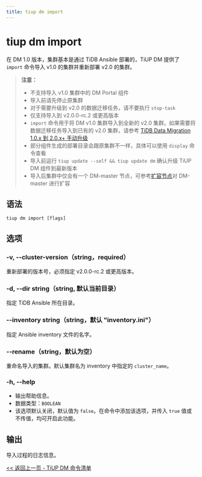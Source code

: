 ```yaml
---
title: tiup dm import
---
```


# tiup dm import

在 DM 1.0 版本，集群基本是通过 TiDB Ansible 部署的，TiUP DM 提供了 `import` 命令导入 v1.0 的集群并重新部署 v2.0 的集群。

> **注意：**
>
> - 不支持导入 v1.0 集群中的 DM Portal 组件
> - 导入前请先停止原集群
> - 对于需要升级到 v2.0 的数据迁移任务，请不要执行 `stop-task`
> - 仅支持导入到 v2.0.0-rc.2 或更高版本
> - `import` 命令用于将 DM v1.0 集群导入到全新的 v2.0 集群。如果需要将数据迁移任务导入到已有的 v2.0 集群，请参考 [TiDB Data Migration 1.0.x 到 2.0.x+ 手动升级](/dm/manually-upgrade-dm-1.0-to-2.0.md)
> - 部分组件生成的部署目录会跟原集群不一样，具体可以使用 `display` 命令查看
> - 导入前运行 `tiup update --self && tiup update dm` 确认升级 TiUP DM 组件到最新版本
> - 导入后集群中仅会有一个 DM-master 节点，可参考[扩容节点](/tiup/tiup-component-dm-scale-out.md)对 DM-master 进行扩容

## 语法

```shell
tiup dm import [flags]
```

## 选项

### -v, --cluster-version（string，required）

重新部署的版本号，必须指定 v2.0.0-rc.2 或更高版本。

### -d, --dir string（string, 默认当前目录）

指定 TiDB Ansible 所在目录。

### --inventory string（string，默认 "inventory.ini"）

指定 Ansible inventory 文件的名字。

### --rename（string，默认为空）

重命名导入的集群。默认集群名为 inventory 中指定的 `cluster_name`。

### -h, --help

- 输出帮助信息。
- 数据类型：`BOOLEAN`
- 该选项默认关闭，默认值为 `false`。在命令中添加该选项，并传入 `true` 值或不传值，均可开启此功能。

## 输出

导入过程的日志信息。

[<< 返回上一页 - TiUP DM 命令清单](/tiup/tiup-component-dm.md#命令清单)